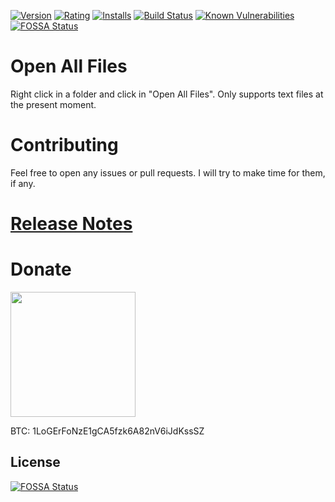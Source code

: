 [![Version](https://vsmarketplacebadge.apphb.com/version-short/logerfo.open-all-files.svg)](https://marketplace.visualstudio.com/items?itemName=logerfo.open-all-files)
[![Rating](https://vsmarketplacebadge.apphb.com/rating-short/logerfo.open-all-files.svg)](https://marketplace.visualstudio.com/items?itemName=logerfo.open-all-files)
[![Installs](https://vsmarketplacebadge.apphb.com/installs/logerfo.open-all-files.svg)](https://marketplace.visualstudio.com/items?itemName=logerfo.open-all-files)
[![Build Status](https://travis-ci.org/Logerfo/open-all-files.svg?branch=master)](https://travis-ci.org/Logerfo/open-all-files)
[![Known Vulnerabilities](https://snyk.io/test/github/logerfo/open-all-files/badge.svg)](https://snyk.io/test/github/logerfo/open-all-files)
[![FOSSA Status](https://app.fossa.io/api/projects/git%2Bgithub.com%2FLogerfo%2Fopen-all-files.svg?type=shield)](https://app.fossa.io/projects/git%2Bgithub.com%2FLogerfo%2Fopen-all-files?ref=badge_shield)

# Open All Files

Right click in a folder and click in "Open All Files". Only supports text files at the present moment.

# Contributing

Feel free to open any issues or pull requests. I will try to make time for them, if any.

# [Release Notes](CHANGELOG.md)

# Donate

<img src="https://i.imgur.com/ndlBtuX.png" width="200">

BTC: 1LoGErFoNzE1gCA5fzk6A82nV6iJdKssSZ


## License
[![FOSSA Status](https://app.fossa.io/api/projects/git%2Bgithub.com%2FLogerfo%2Fopen-all-files.svg?type=large)](https://app.fossa.io/projects/git%2Bgithub.com%2FLogerfo%2Fopen-all-files?ref=badge_large)